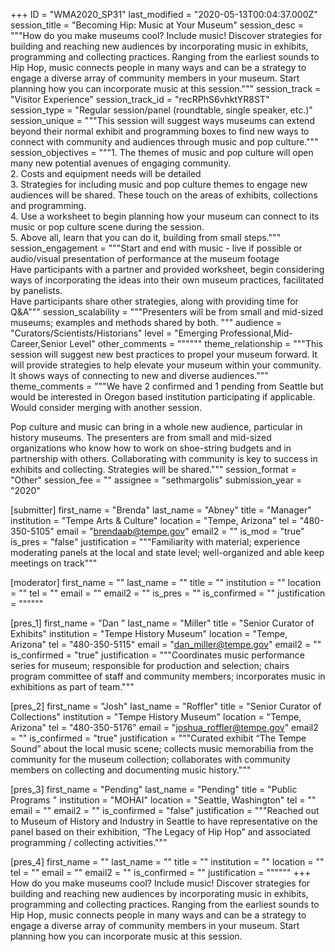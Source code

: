 +++
ID = "WMA2020_SP31"
last_modified = "2020-05-13T00:04:37.000Z"
session_title = "Becoming Hip: Music at Your Museum"
session_desc = """How do you make museums cool? Include music! Discover strategies for building and reaching new audiences by incorporating music in exhibits, programming and collecting practices. Ranging from the earliest sounds to Hip Hop, music connects people in many ways and can be a strategy to engage a diverse array of community members in your museum. Start planning how you can incorporate music at this session."""
session_track = "Visitor Experience"
session_track_id = "recRPhS6vhktYR8ST"
session_type = "Regular session/panel (roundtable, single speaker, etc.)"
session_unique = """This session will suggest ways museums can extend beyond their normal exhibit and programming boxes to find new ways to connect with community and audiences through music and pop culture."""
session_objectives = """1.	The themes of music and pop culture will open many new potential avenues of engaging community.<br>2.	Costs and equipment needs will be detailed<br>3.	Strategies for including music and pop culture themes to engage new audiences will be shared. These touch on the areas of exhibits, collections and programming.<br>4.	Use a worksheet to begin planning how your museum can connect to its music or pop culture scene during the session.<br>5.	Above all, learn that you can do it, building from small steps."""
session_engagement = """Start and end with music - live if possible or audio/visual presentation of performance at the museum footage<br>Have participants with a partner and provided worksheet, begin considering ways of incorporating the ideas into their own museum practices, facilitated by panelists.<br>Have participants share other strategies, along with providing time for Q&A"""
session_scalability = """Presenters will be from small and mid-sized museums; examples and methods shared by both. """
audience = "Curators/Scientists/Historians"
level = "Emerging Professional,Mid-Career,Senior Level"
other_comments = """"""
theme_relationship = """This session will suggest new best practices to propel your museum forward. It will provide strategies to help elevate your museum within your community. It shows ways of connecting to new and diverse audiences."""
theme_comments = """We have 2 confirmed and 1 pending from Seattle but would be interested in Oregon based institution participating if applicable. Would consider merging with another session.

Pop culture and music can bring in a whole new audience, particular in history museums. The presenters are from small and mid-sized organizations who know how to work on shoe-string budgets and in partnership with others. Collaborating with community is key to success in exhibits and collecting. Strategies will be shared."""
session_format = "Other"
session_fee = ""
assignee = "sethmargolis"
submission_year = "2020"

[submitter]
first_name = "Brenda"
last_name = "Abney"
title = "Manager"
institution = "Tempe Arts & Culture"
location = "Tempe, Arizona"
tel = "480-350-5105"
email = "brendaab@tempe.gov"
email2 = ""
is_mod = "true"
is_pres = "false"
justification = """Familiarity with material; experience moderating panels at the local and state level; well-organized and able keep meetings on track"""

[moderator]
first_name = ""
last_name = ""
title = ""
institution = ""
location = ""
tel = ""
email = ""
email2 = ""
is_pres = ""
is_confirmed = ""
justification = """"""

[pres_1]
first_name = "Dan "
last_name = "Miller"
title = "Senior Curator of Exhibits"
institution = "Tempe History Museum"
location = "Tempe, Arizona"
tel = "480-350-5115"
email = "dan_miller@tempe.gov"
email2 = ""
is_confirmed = "true"
justification = """Coordinates music performance series for museum; responsible for production and selection; chairs program committee of staff and community members;  incorporates music in exhibitions as part of team."""

[pres_2]
first_name = "Josh"
last_name = "Roffler"
title = "Senior Curator of Collections"
institution = "Tempe History Museum"
location = "Tempe, Arizona"
tel = "480-350-5176"
email = "joshua_roffler@tempe.gov"
email2 = ""
is_confirmed = "true"
justification = """Curated exhibit “The Tempe Sound” about the local music scene; collects music memorabilia from the community for the museum collection; collaborates with community members on collecting and documenting music history."""

[pres_3]
first_name = "Pending"
last_name = "Pending"
title = "Public Programs "
institution = "MOHAI"
location = "Seattle, Washington"
tel = ""
email = ""
email2 = ""
is_confirmed = "false"
justification = """Reached out to Museum of History and Industry in Seattle to have representative on the panel based on their exhibition, “The Legacy of Hip Hop” and associated programming / collecting activities."""

[pres_4]
first_name = ""
last_name = ""
title = ""
institution = ""
location = ""
tel = ""
email = ""
email2 = ""
is_confirmed = ""
justification = """"""
+++
How do you make museums cool? Include music! Discover strategies for building and reaching new audiences by incorporating music in exhibits, programming and collecting practices. Ranging from the earliest sounds to Hip Hop, music connects people in many ways and can be a strategy to engage a diverse array of community members in your museum. Start planning how you can incorporate music at this session.